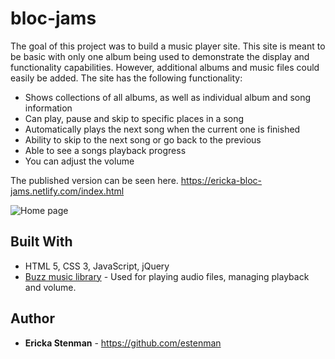 # bloc-jams

The goal of this project was to build a music player site. This site is meant to be basic with only one album being used to demonstrate the display and functionality capabilities. However, additional albums and music files could easily be added. The site has the following functionality:

* Shows collections of all albums, as well as individual album and song information
* Can play, pause and skip to specific places in a song
* Automatically plays the next song when the current one is finished
* Ability to skip to the next song or go back to the previous
* Able to see a songs playback progress
* You can adjust the volume

The published version can be seen here. https://ericka-bloc-jams.netlify.com/index.html

![Home page](https://user-images.githubusercontent.com/23269503/34646728-cc2df94c-f324-11e7-95f6-c615c4338ab9.png)

## Built With

* HTML 5, CSS 3, JavaScript, jQuery
* [Buzz music library](https://www.thebuzzmusiclibrary.com/) - Used for playing audio files, managing playback and volume.

## Author

* **Ericka Stenman** - https://github.com/estenman
